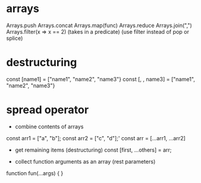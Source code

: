 # arrays

Arrays.push
Arrays.concat
Arrays.map(func)
Arrays.reduce
Arrays.join(",")
Arrays.filter(x => x == 2) (takes in a predicate)
(use filter instead of pop or splice)


# destructuring
const [name1] = ["name1", "name2", "name3"}
const [, , name3] = ["name1", "name2", "name3"}


# spread operator

- combine contents of arrays

const arr1 = ["a", "b"];
const arr2 = ["c", "d"];'
const arr = [...arr1, ...arr2]


- get remaining items (destructuring)
const [first, ...others] = arr;


- collect function arguments as an array (rest parameters)

function fun(...args) {
}

